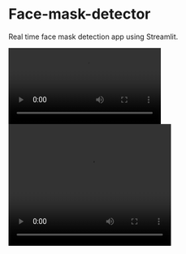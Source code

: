 # Face-mask-detector
Real time face mask detection app using Streamlit.

![demo](https://github.com/Nale123/Face-mask-detector/blob/main/image/app_demp.mp4)
<video width="320" height="240" controls>
  <source src="(https://github.com/Nale123/Face-mask-detector/blob/main/image/app_demp.mp4" type="video/mp4">
</video>

